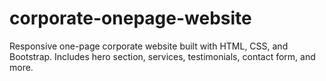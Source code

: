 # corporate-onepage-website
Responsive one-page corporate website built with HTML, CSS, and Bootstrap. Includes hero section, services, testimonials, contact form, and more.
